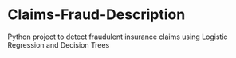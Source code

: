 # Claims-Fraud-Description
Python project to detect fraudulent insurance claims using Logistic Regression and Decision Trees
